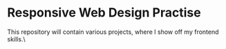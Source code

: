 # Responsive Web Design Practise

This repository will contain various projects, where I show off my frontend skills.\
